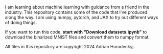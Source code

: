 I am learning about machine learning with guidance from a friend in the industry. This repository contains some of the code that I've produced along the way. I am using numpy, pytorch, and JAX to try out different ways of doing things.

If you want to run this code, **start with "Download datasets.ipynb"** to download the binarized MNIST files and convert them to numpy format.

All files in this repository are copyright 2024 Adrian Horodeckyj.

